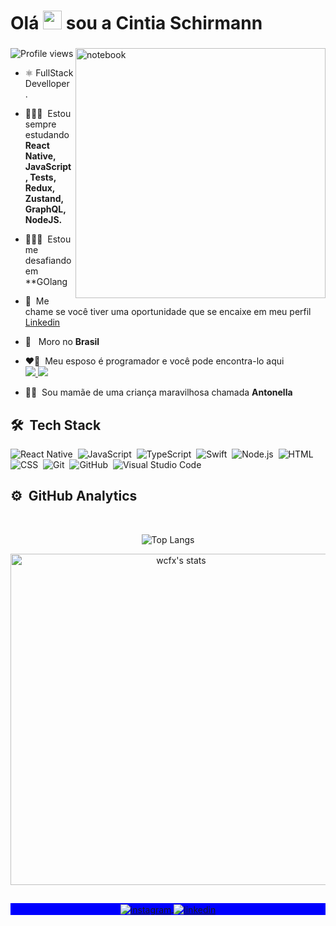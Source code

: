 <h1 align="left">Olá <img src="https://raw.githubusercontent.com/kaueMarques/kaueMarques/master/hi.gif" width="30px"> sou a Cintia Schirmann</h1>
<h3 align="left"></h3>
</p>

<img src="https://raw.githubusercontent.com/MicaelliMedeiros/micaellimedeiros/master/image/computer-illustration.png" min-width="400px" max-width="400px" width="400px" align="right" alt="notebook">

<p align="left"> <img src="https://komarev.com/ghpvc/?username=ruivaodev&color=blueviolet" alt="Profile views" />

</p>

- ⚛&nbsp;FullStack Develloper
.
- 👨🏻‍💻&nbsp; Estou sempre estudando **React Native, JavaScript, Tests, Redux, Zustand, GraphQL, NodeJS.**
- 👨🏻‍💻&nbsp; Estou me desafiando em **GOlang

- 💬&nbsp; Me chame se você tiver uma oportunidade que se encaixe em meu perfil [Linkedin](https://www.linkedin.com/in/schirmann)

- 🚀 &nbsp; Moro no **Brasil** 

- ❤️‍🔥&nbsp; Meu esposo é programador e você pode encontra-lo aqui<br><a href="https://www.linkedin.com/in/wcfx"><img src="https://img.shields.io/badge/-LinkedIn-05122A?style=flat&logo=LINKEDIN">&nbsp;</img></a><a href="https://github.com/wagaodev"><img src="https://img.shields.io/badge/-Github-05122A?style=flat&logo=GITHUB"></img></a>

- 🧒🏼 &nbsp;Sou mamãe de uma criança maravilhosa chamada **Antonella**<br>

## 🛠 &nbsp;Tech Stack

![React Native](https://img.shields.io/badge/-React%20Native-05122A?style=flat&logo=react)&nbsp;
![JavaScript](https://img.shields.io/badge/-JavaScript-05122A?style=flat&logo=javascript)&nbsp;
![TypeScript](https://img.shields.io/badge/-TypeScript-05122A?style=flat&logo=typescript)&nbsp;
![Swift](https://img.shields.io/badge/-Swift-05122A?style=flat&logo=swift)&nbsp;
![Node.js](https://img.shields.io/badge/-Node.js-05122A?style=flat&logo=node.js)&nbsp;
![HTML](https://img.shields.io/badge/-HTML-05122A?style=flat&logo=HTML5)&nbsp;
![CSS](https://img.shields.io/badge/-CSS-05122A?style=flat&logo=CSS3&logoColor=1572B6)&nbsp;
![Git](https://img.shields.io/badge/-Git-05122A?style=flat&logo=git)&nbsp;
![GitHub](https://img.shields.io/badge/-GitHub-05122A?style=flat&logo=github)&nbsp;
![Visual Studio Code](https://img.shields.io/badge/-VS%20Code-05122A?style=flat&logo=visual-studio-code&logoColor=007ACC)&nbsp;

## ⚙️ &nbsp;GitHub Analytics

<br>

<center>

![Top Langs](https://github-readme-stats.vercel.app/api/top-langs/?username=ruivaodev&layout=compact&theme=ayu-mirage&hide_border=true&langs_count=8)

<img width="530em" src="https://github-readme-stats.vercel.app/api?username=ruivaodev&show_icons=true&theme=nightowl" alt="wcfx's stats"/>
</center>

##

<p align="center" style="background:blue">
  <a href="https://www.instagram.com/cintiaschirmann/" target="_blank">
 <img align="center" src="https://img.shields.io/badge/-CintiaSchirmann-05122A?style=for-the-badge&logo=instagram" alt="instagram"/>
</a>
<a href="https://linkedin.com/in/schirmann" target="_blank">
  <img align="center" src="https://img.shields.io/badge/cintiaschirmann-05122A?style=for-the-badge&logo=linkedin" alt="linkedin"/>
</a>
</p>
